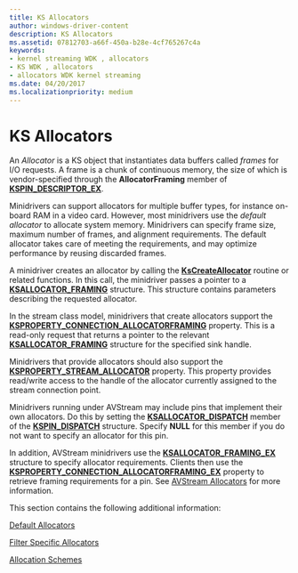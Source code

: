 ```yaml
---
title: KS Allocators
author: windows-driver-content
description: KS Allocators
ms.assetid: 07812703-a66f-450a-b28e-4cf765267c4a
keywords:
- kernel streaming WDK , allocators
- KS WDK , allocators
- allocators WDK kernel streaming
ms.date: 04/20/2017
ms.localizationpriority: medium
---
```


# KS Allocators





An *Allocator* is a KS object that instantiates data buffers called *frames* for I/O requests. A frame is a chunk of continuous memory, the size of which is vendor-specified through the **AllocatorFraming** member of [**KSPIN\_DESCRIPTOR\_EX**](https://msdn.microsoft.com/library/windows/hardware/ff563534).

Minidrivers can support allocators for multiple buffer types, for instance on-board RAM in a video card. However, most minidrivers use the *default allocator* to allocate system memory. Minidrivers can specify frame size, maximum number of frames, and alignment requirements. The default allocator takes care of meeting the requirements, and may optimize performance by reusing discarded frames.

A minidriver creates an allocator by calling the [**KsCreateAllocator**](https://msdn.microsoft.com/library/windows/hardware/ff561633) routine or related functions. In this call, the minidriver passes a pointer to a [**KSALLOCATOR\_FRAMING**](https://msdn.microsoft.com/library/windows/hardware/ff560979) structure. This structure contains parameters describing the requested allocator.

In the stream class model, minidrivers that create allocators support the [**KSPROPERTY\_CONNECTION\_ALLOCATORFRAMING**](https://msdn.microsoft.com/library/windows/hardware/ff565099) property. This is a read-only request that returns a pointer to the relevant [**KSALLOCATOR\_FRAMING**](https://msdn.microsoft.com/library/windows/hardware/ff560979) structure for the specified sink handle.

Minidrivers that provide allocators should also support the [**KSPROPERTY\_STREAM\_ALLOCATOR**](https://msdn.microsoft.com/library/windows/hardware/ff565684) property. This property provides read/write access to the handle of the allocator currently assigned to the stream connection point.

Minidrivers running under AVStream may include pins that implement their own allocators. Do this by setting the [**KSALLOCATOR\_DISPATCH**](https://msdn.microsoft.com/library/windows/hardware/ff560976) member of the [**KSPIN\_DISPATCH**](https://msdn.microsoft.com/library/windows/hardware/ff563535) structure. Specify **NULL** for this member if you do not want to specify an allocator for this pin.

In addition, AVStream minidrivers use the [**KSALLOCATOR\_FRAMING\_EX**](https://msdn.microsoft.com/library/windows/hardware/ff560982) structure to specify allocator requirements. Clients then use the [**KSPROPERTY\_CONNECTION\_ALLOCATORFRAMING\_EX**](https://msdn.microsoft.com/library/windows/hardware/ff565101) property to retrieve framing requirements for a pin. See [AVStream Allocators](avstream-allocators.md) for more information.

This section contains the following additional information:

[Default Allocators](default-allocators.md)

[Filter Specific Allocators](filter-specific-allocators.md)

[Allocation Schemes](allocation-schemes.md)

 

 




